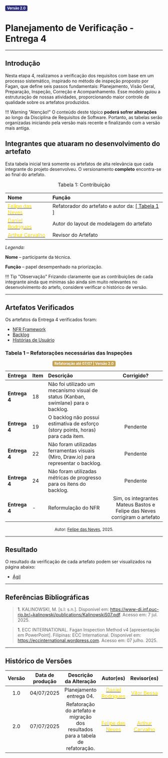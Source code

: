 <span style="background-color:#2c2c7c; color:white; font-size:0.8em; font-weight: bold; padding:2px 6px; border-radius:4px;">Versão 2.0</span>

# Planejamento de Verificação - Entrega 4

---

## Introdução

Nesta etapa 4, realizamos a verificação dos requisitos com base em um processo sistemático, inspirado no método de inspeção proposto por Fagan, que define seis passos fundamentais: Planejamento, Visão Geral, Preparação, Inspeção, Correção e Acompanhamento. Esse modelo guiou a estruturação de nossas atividades, proporcionando maior controle de qualidade sobre os artefatos produzidos.

!!! Warning "Atenção!"
    O conteúdo deste tópico **poderá sofrer alterações** ao longo da Disciplina de Requisitos de Software. Portanto, as tabelas serão organizadas iniciando pela versão mais recente e finalizando com a versão mais antiga.

## Integrantes que atuaram no desenvolvimento do artefato

Esta tabela inicial terá somente os artefatos de alta relevância que cada integrante do projeto desenvolveu. O versionamento **completo** encontra-se ao final do artefato.

<font size="3"><p style="text-align: center">Tabela 1: Contribuição</p></font>

| Nome | Função |
| :--- | :--- |
| [<span style="color:gold;">Felipe das Neves</span>](https://github.com/repolhudo) | Refatorador do artefato e autor da: [[ Tabela 1 ]](https://requisitos-de-software.github.io/2025.1-CelularSeguro/documento-verificacao/Entregas/Entrega-4/planejamento-entrega4/#tabela-1-refatoracoes-necessarias-das-inspecoes)|
| [<span style="color:gold;">Daniel Rodrigues</span>](https://github.com/zDrNz) | Autor do layout de modelagem do artefato |
| [<span style="color:gold;">Arthur Carvalho</span>](https://github.com/arthurlleite) | Revisor do Artefato |

*Legenda:* 

**Nome** – participante da técnica. 

**Função** – papel desempenhado na priorização. 

!!! Tip "Observação"
    Frizando claramente que as contribuições de cada integrante ainda que mínimas são ainda sim muito relevantes no desenvolvimento do artefo, considere verificar o histórico de versão. 

---

## Artefatos Verificados

Os artefatos da Entrega 4 verificados foram:

- <a href = https://requisitos-de-software.github.io/2025.1-CelularSeguro/documento-modelagem/Agil/NR_Framework> NFR Framework</a>
- <a href = https://requisitos-de-software.github.io/2025.1-CelularSeguro/documento-modelagem/Agil/Backlog> Backlog</a>
- <a href = https://requisitos-de-software.github.io/2025.1-CelularSeguro/documento-modelagem/Agil/Historias_de_usuario> Histórias de Usuário</a>

### Tabela 1 – Refatorações necessárias das Inspeções

<center>
  <span style="background-color:#c5a352; color:white; font-size:0.8em; font-weight: bold; padding:2px 6px; border-radius:4px;"> Refatoração até 07/07 | Versão 2.0</span>
</center>

| Entrega | Item | Descrição | Corrigido? | 
| :--- | :--- | :--- | :---: |
| **Entrega 4** | 18 | Não foi utilizado um mecanismo visual de status (Kanban, swimlane) para o backlog. |   | 
| **Entrega 4** | 19 | O backlog não possui estimativa de esforço (story points, horas) para cada item. | Pendente | 
| **Entrega 4** | 22 | Não foram utilizadas ferramentas visuais (Miro, Draw.io) para representar o backlog. | Pendente | 
| **Entrega 4** | 24 | Não foram utilizadas métricas de progresso para os itens do backlog. | Pendente | 
| **Entrega 4** | - | Reformulação do NFR | Sim, os integrantes Mateus Bastos e Felipe das Neves corrigiram o artefato | 

<font size="2"><p style="text-align: center">Autor: [Felipe das Neves](https://github.com/FelipeFreire-gf), 2025.</p></font>

---

## Resultado

O resultado da verificação de cada artefato podem ser visualizados na página abaixo:

- <a href = https://requisitos-de-software.github.io/2025.1-CelularSeguro/documento-modelagem/Agil/NR_Framework> Ágil</a>

---

## Referências Bibliográficas

> <a id="RF1">1.</a> KALINOWSKI, M. [s.l: s.n.]. Disponível em: <https://www-di.inf.puc-rio.br/~kalinowski/publications/KalinowskiS07.pdf>. Acesso em: 7 jul. 2025.

> <a id="RF1">1.</a> ECC INTERNATIONAL. Fagan Inspection Method v4 [apresentação em PowerPoint]. Filipinas: ECC International. Disponível em: <https://eccinternational.wordpress.com>. Acesso em: 07 julho. 2025.

---

## Histórico de Versões 

| Versão | Data de produção   | Descrição da Alteração                               | Autor(es)             | Revisor(es)      |Data de Revisão |
| :----: | :----------------: | :--------------------------------------------------: | :-------------------: | :-------------:  |  :-----------: |
| 1.0  | 04/07/2025 | Planejamento entrega 04.  | [<span style="color:gold;">Daniel Rodrigues</span>](https://github.com/zDrNz)| [<span style="color:gold;">Vitor Bessa</span>](https://github.com/Bessazs) | 04/07/2025|
| 2.0  | 07/07/2025 | Refatoração do artefato e migração dos resultados para a tabela de refatoração.  | [<span style="color:gold;">Felipe das Neves</span>](https://github.com/FelipeFreire-gf)| [<span style="color:gold;">Arthur Carvalho</span>](https://github.com/arthurlleite) | 07/07/2025|